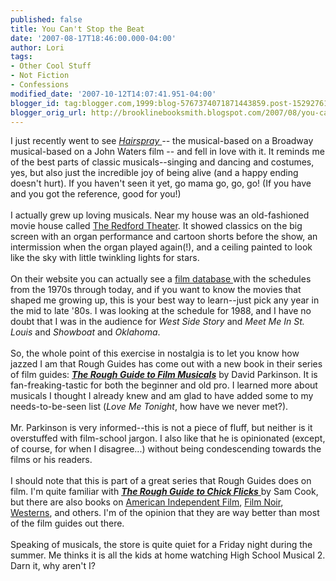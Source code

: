 ```yaml
---
published: false
title: You Can't Stop the Beat
date: '2007-08-17T18:46:00.000-04:00'
author: Lori
tags:
- Other Cool Stuff
- Not Fiction
- Confessions
modified_date: '2007-10-12T14:07:41.951-04:00'
blogger_id: tag:blogger.com,1999:blog-5767374071871443859.post-1529276114141422854
blogger_orig_url: http://brooklinebooksmith.blogspot.com/2007/08/you-cant-stop-beat.html
---
```


I just recently went to see <em><a href="http://www.hairspraymovie.com/">Hairspray </a>--</em> the musical-based on a Broadway musical-based on a John Waters film -- and fell in love with it. It reminds me of the best parts of classic musicals--singing and dancing and costumes, yes, but also just the incredible joy of being alive (and a happy ending doesn't hurt). If you haven't seen it yet, go mama go, go, go! (If you have and you got the reference, good for you!)<br /><br />I actually grew up loving musicals. Near my house was an old-fashioned movie house called <a href="http://redfordtheatre.com/index2.htm">The Redford Theater</a>. It showed classics on the big screen with an organ performance and cartoon shorts before the show, an intermission when the organ played again(!), and a ceiling painted to look like the sky with little twinkling lights for stars.<br /><br />On their website you can actually see a <a href="http://redfordtheatre.com/filmdatabase/">film database </a>with the schedules from the 1970s through today, and if you want to know the movies that shaped me growing up, this is your best way to learn--just pick any year in the mid to late '80s. I was looking at the schedule for 1988, and I have no doubt that I was in the audience for <em>West Side Story</em> and <em>Meet Me In St. Louis</em> and <em>Showboat</em> and <em>Oklahoma</em>.<br /><br />So, the whole point of this exercise in nostalgia is to let you know how jazzed I am that Rough Guides has come out with a new book in their series of film guides: <strong><em><a href="http://brookline.booksense.com/NASApp/store/Product?s=showproduct&amp;isbn=9781843536505">The Rough Guide to Film Musicals</a></em></strong> by David Parkinson. It is fan-freaking-tastic for both the beginner and old pro. I learned more about musicals I thought I already knew and am glad to have added some to my needs-to-be-seen list (<em>Love Me Tonight</em>, how have we never met?).<br /><br />Mr. Parkinson is very informed--this is not a piece of fluff, but neither is it overstuffed with film-school jargon. I also like that he is opinionated (except, of course, for when I disagree...) without being condescending towards the films or his readers.<br /><br />I should note that this is part of a great series that Rough Guides does on film. I'm quite familiar with <a href="http://brookline.booksense.com/NASApp/store/Product?s=showproduct&amp;isbn=9781843537106"><em><strong>The Rough Guide to Chick Flicks</strong></em> </a>by Sam Cook, but there are also books on <a href="http://brookline.booksense.com/NASApp/store/Product?s=showproduct&amp;isbn=9781843536024">American Independent Film</a>, <a href="http://brookline.booksense.com/NASApp/store/Search?s=results&amp;initiate=yes&amp;ks=q&amp;qsselect=KQ&amp;title=&amp;author=&amp;qstext=rough+film+noir">Film Noir</a>, <a href="http://brookline.booksense.com/NASApp/store/Product?s=showproduct&amp;isbn=9781843536499">Westerns</a>, and others. I'm of the opinion that they are way better than most of the film guides out there.<br /><br />Speaking of musicals, the store is quite quiet for a Friday night during the summer. Me thinks it is all the kids at home watching High School Musical 2. Darn it, why aren't I?